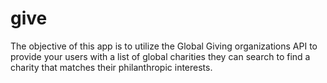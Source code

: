# give
The objective of this app is to utilize the Global Giving organizations API to provide your users with a list of global charities they can search to find a charity that matches their philanthropic interests.
